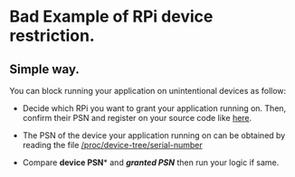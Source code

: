 # Bad Example of RPi device restriction.

## Simple way.
You can block running your application on unintentional  devices as follow:

- Decide which RPi you want to grant your application running on. Then, confirm their PSN and register on your source code like [here](https://github.com/UedaTakeyuki/devicePSNhExample/blob/main/examples/RPi/bad_example/main.c#L8C31-L8C47).

- The PSN of the device your application running on can be obtained by reading the file [/proc/device-tree/serial-number](https://github.com/UedaTakeyuki/devicePSNhExample/blob/main/examples/RPi/bad_example/main.c#L7C31-L7C62)

- Compare **device PSN*** and ***granted PSN*** then run your logic if same.
